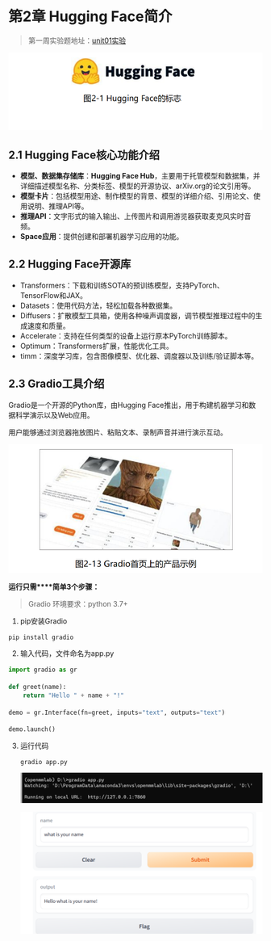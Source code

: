 # 第2章 Hugging Face简介

> 第一周实验题地址：[unit01实验](./docs/diffusion_models_51/colab_Doffisers/colab_Doffisers.md) 


![image-20231015205346084](.\img\image-20231015205346084.png)

## 2.1 Hugging Face核心功能介绍

- **模型、数据集存储库**：**Hugging Face Hub**，主要用于托管模型和数据集，并详细描述模型名称、分类标签、模型的开源协议、arXiv.org的论文引用等。
- **模型卡片**：包括模型用途、制作模型的背景、模型的详细介绍、引用论文、使用说明、推理API等。
- **推理API**：文字形式的输入输出、上传图片和调用游览器获取麦克风实时音频。
- **Space应用**：提供创建和部署机器学习应用的功能。

## 2.2 Hugging Face开源库

- Transformers：下载和训练SOTA的预训练模型，支持PyTorch、TensorFlow和JAX。
- Datasets：使用代码方法，轻松加载各种数据集。
- Diffusers：扩散模型工具箱，使用各种噪声调度器，调节模型推理过程中的生成速度和质量。
- Accelerate：支持在任何类型的设备上运行原本PyTorch训练脚本。
- Optimum：Transformers扩展，性能优化工具。
- timm：深度学习库，包含图像模型、优化器、调度器以及训练/验证脚本等。

## 2.3 Gradio工具介绍

Gradio是一个开源的Python库，由Hugging Face推出，用于构建机器学习和数据科学演示以及Web应用。

用户能够通过浏览器拖放图片、粘贴文本、录制声音并进行演示互动。

![image-20231016124333086](.\img\image-20231016124333086.png)

**运行只需****简单3个步骤：**

> Gradio 环境要求：python 3.7+

1. pip安装Gradio

```shell
pip install gradio
```

2. 输入代码，文件命名为app.py

```python
import gradio as gr

def greet(name):
    return "Hello " + name + "!"

demo = gr.Interface(fn=greet, inputs="text", outputs="text")

demo.launch()
```

3. 运行代码

   ```
   gradio app.py 
   ```
   ![image-20231016125152793](.\img\image-20231016125152793.png)

   ![image-20231016125211038](.\img\image-20231016125211038.png)

